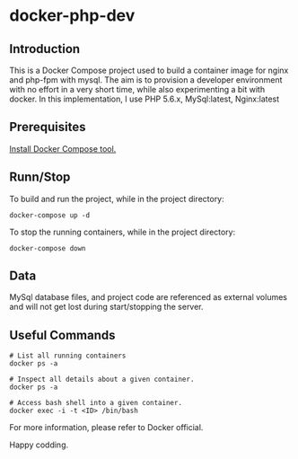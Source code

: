 # docker-php-dev

## Introduction
This is a Docker Compose project used to build a container image for nginx and php-fpm with mysql.
The aim is to provision a developer environment with no effort in a very short time, while 
also experimenting a bit with docker. 
In this implementation, I use PHP 5.6.x, MySql:latest, Nginx:latest

## Prerequisites
[Install Docker Compose tool.](https://docs.docker.com/compose/install/) 

## Runn/Stop
To build and run the project, while in the project directory:
```
docker-compose up -d
```

To stop the running containers, while in the project directory:
```
docker-compose down
```

## Data
MySql database files, and project code are referenced as external volumes and will not get lost
during start/stopping the server.

## Useful Commands
    
```
# List all running containers
docker ps -a
```

```
# Inspect all details about a given container.
docker ps -a
```

```
# Access bash shell into a given container.
docker exec -i -t <ID> /bin/bash
```

For more information, please refer to Docker official.

Happy codding.